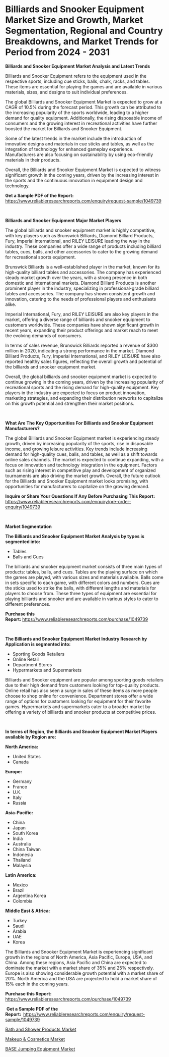 <p><h1>Billiards and Snooker Equipment Market Size and Growth, Market Segmentation, Regional and Country Breakdowns, and Market Trends for Period from 2024 -  2031</h1></p><p><strong>Billiards and Snooker Equipment Market Analysis and Latest Trends</strong></p>
<p><p>Billiards and Snooker Equipment refers to the equipment used in the respective sports, including cue sticks, balls, chalk, racks, and tables. These items are essential for playing the games and are available in various materials, sizes, and designs to suit individual preferences.</p><p>The global Billiards and Snooker Equipment Market is expected to grow at a CAGR of 10.5% during the forecast period. This growth can be attributed to the increasing popularity of the sports worldwide, leading to a higher demand for quality equipment. Additionally, the rising disposable income of consumers and the growing interest in recreational activities have further boosted the market for Billiards and Snooker Equipment.</p><p>Some of the latest trends in the market include the introduction of innovative designs and materials in cue sticks and tables, as well as the integration of technology for enhanced gameplay experience. Manufacturers are also focusing on sustainability by using eco-friendly materials in their products.</p><p>Overall, the Billiards and Snooker Equipment Market is expected to witness significant growth in the coming years, driven by the increasing interest in the sports and the continuous innovation in equipment design and technology.</p></p>
<p><strong>Get a Sample PDF of the Report:&nbsp;</strong> <a href="https://www.reliableresearchreports.com/enquiry/request-sample/1049739">https://www.reliableresearchreports.com/enquiry/request-sample/1049739</a></p>
<p>&nbsp;</p>
<p><strong>Billiards and Snooker Equipment Major Market Players</strong></p>
<p><p>The global billiards and snooker equipment market is highly competitive, with key players such as Brunswick Billiards, Diamond Billiard Products, Fury, Imperial International, and RILEY LEISURE leading the way in the industry. These companies offer a wide range of products including billiard tables, cues, balls, and other accessories to cater to the growing demand for recreational sports equipment.</p><p>Brunswick Billiards is a well-established player in the market, known for its high-quality billiard tables and accessories. The company has experienced steady market growth over the years, with a strong presence in both domestic and international markets. Diamond Billiard Products is another prominent player in the industry, specializing in professional-grade billiard tables and accessories. The company has shown consistent growth and innovation, catering to the needs of professional players and enthusiasts alike.</p><p>Imperial International, Fury, and RILEY LEISURE are also key players in the market, offering a diverse range of billiards and snooker equipment to customers worldwide. These companies have shown significant growth in recent years, expanding their product offerings and market reach to meet the evolving demands of consumers.</p><p>In terms of sales revenue, Brunswick Billiards reported a revenue of $300 million in 2020, indicating a strong performance in the market. Diamond Billiard Products, Fury, Imperial International, and RILEY LEISURE have also reported healthy sales figures, reflecting the overall growth and potential of the billiards and snooker equipment market.</p><p>Overall, the global billiards and snooker equipment market is expected to continue growing in the coming years, driven by the increasing popularity of recreational sports and the rising demand for high-quality equipment. Key players in the industry are expected to focus on product innovation, marketing strategies, and expanding their distribution networks to capitalize on this growth potential and strengthen their market positions.</p></p>
<p>&nbsp;</p>
<p><strong>What Are The Key Opportunities For Billiards and Snooker Equipment Manufacturers?</strong></p>
<p><p>The global Billiards and Snooker Equipment market is experiencing steady growth, driven by increasing popularity of the sports, rise in disposable income, and growing leisure activities. Key trends include increasing demand for high-quality cues, balls, and tables, as well as a shift towards online sales channels. The market is expected to continue expanding, with a focus on innovation and technology integration in the equipment. Factors such as rising interest in competitive play and development of organized tournaments are also driving the market growth. Overall, the future outlook for the Billiards and Snooker Equipment market looks promising, with opportunities for manufacturers to capitalize on the growing demand.</p></p>
<p><strong>Inquire or Share Your Questions If Any Before Purchasing This Report:</strong> <a href="https://www.reliableresearchreports.com/enquiry/pre-order-enquiry/1049739">https://www.reliableresearchreports.com/enquiry/pre-order-enquiry/1049739</a></p>
<p>&nbsp;</p>
<p><strong>Market Segmentation</strong></p>
<p><strong>The Billiards and Snooker Equipment Market Analysis by types is segmented into:</strong></p>
<p><ul><li>Tables</li><li>Balls and Cues</li></ul></p>
<p><p>The billiards and snooker equipment market consists of three main types of products: tables, balls, and cues. Tables are the playing surface on which the games are played, with various sizes and materials available. Balls come in sets specific to each game, with different colors and numbers. Cues are the sticks used to strike the balls, with different lengths and materials for players to choose from. These three types of equipment are essential for playing billiards and snooker and are available in various styles to cater to different preferences.</p></p>
<p><strong>Purchase this Report:&nbsp;</strong><a href="https://www.reliableresearchreports.com/purchase/1049739">https://www.reliableresearchreports.com/purchase/1049739</a></p>
<p>&nbsp;</p>
<p><strong>The Billiards and Snooker Equipment Market Industry Research by Application is segmented into:</strong></p>
<p><ul><li>Sporting Goods Retailers</li><li>Online Retail</li><li>Department Stores</li><li>Hypermarkets and Supermarkets</li></ul></p>
<p><p>Billiards and Snooker equipment are popular among sporting goods retailers due to their high demand from customers looking for top-quality products. Online retail has also seen a surge in sales of these items as more people choose to shop online for convenience. Department stores offer a wide range of options for customers looking for equipment for their favorite games. Hypermarkets and supermarkets cater to a broader market by offering a variety of billiards and snooker products at competitive prices.</p></p>
<p>&nbsp;</p>
<p><strong>In terms of Region, the Billiards and Snooker Equipment Market Players available by Region are:</strong></p>
<p>
    <p> <strong> North America: </strong>
        <ul>
            <li>United States</li>
            <li>Canada</li>
        </ul>
        </p> 
    <p> <strong> Europe: </strong>
        <ul>
            <li>Germany</li>
            <li>France</li>
            <li>U.K.</li>
            <li>Italy</li>
            <li>Russia</li>
        </ul>
        </p> 
    <p> <strong> Asia-Pacific: </strong>
        <ul>
            <li>China</li>
            <li>Japan</li>
            <li>South Korea</li>
            <li>India</li>
            <li>Australia</li>
            <li>China Taiwan</li>
            <li>Indonesia</li>
            <li>Thailand</li>
            <li>Malaysia</li>
        </ul>
        </p> 
    <p> <strong> Latin America: </strong>
        <ul>
            <li>Mexico</li>
            <li>Brazil</li>
            <li>Argentina Korea</li>
            <li>Colombia</li>
        </ul>
        </p> 
    <p> <strong> Middle East & Africa: </strong>
        <ul>
            <li>Turkey</li>
            <li>Saudi</li>
            <li>Arabia</li>
            <li>UAE</li>
            <li>Korea</li>
        </ul>
    </p>
    </p>
<p><p>The Billiards and Snooker Equipment Market is experiencing significant growth in the regions of North America, Asia Pacific, Europe, USA, and China. Among these regions, Asia Pacific and China are expected to dominate the market with a market share of 35% and 25% respectively. Europe is also showing considerable growth potential with a market share of 20%. North America and the USA are projected to hold a market share of 15% each in the coming years.</p></p>
<p><strong>Purchase this Report: </strong><a href="https://www.reliableresearchreports.com/purchase/1049739">https://www.reliableresearchreports.com/purchase/1049739</a></p>
<p>&nbsp;<strong>Get a Sample PDF of the Report:&nbsp;&nbsp;</strong><a href="https://www.reliableresearchreports.com/enquiry/request-sample/1049739">https://www.reliableresearchreports.com/enquiry/request-sample/1049739</a></p>
<p><strong></strong></p>
<p><p><a href="https://github.com/redneck06/Market-Research-Report-List-2/blob/main/bath-and-shower-products-market.md">Bath and Shower Products Market</a></p><p><a href="https://github.com/mauripalmi/Market-Research-Report-List-2/blob/main/makeup-cosmetics-market.md">Makeup & Cosmetics Market</a></p><p><a href="https://github.com/nicoletavirag/Market-Research-Report-List-2/blob/main/base-jumping-equipment-market.md">BASE Jumping Equipment Market</a></p></p>